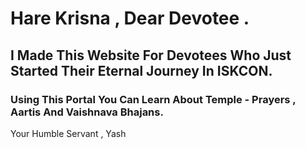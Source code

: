 # Hare Krisna , Dear Devotee .

## I Made This Website For Devotees Who Just Started Their Eternal Journey In ISKCON.

### Using This Portal You Can Learn About Temple - Prayers , Aartis And Vaishnava Bhajans.
 
 Your Humble Servant ,
 Yash